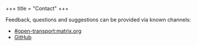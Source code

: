 +++
title = "Contact"
+++

Feedback, questions and suggestions can be provided via known channels:

* [#open-transport:matrix.org](https://matrix.to/#/#open-transport:matrix.org)
* [GitHub](https://github.com/MichaelKutzner/otcc)
